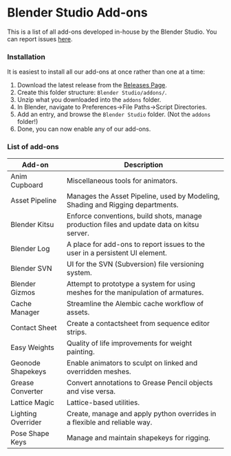 # Blender Studio Add-ons

This is a list of all add-ons developed in-house by the Blender Studio. You can report issues [here](https://projects.blender.org/studio/blender-studio-pipeline/issues).

### Installation

It is easiest to install all our add-ons at once rather than one at a time:
1. Download the latest release from the [Releases Page](https://projects.blender.org/studio/blender-studio-pipeline/releases).
2. Create this folder structure: `Blender Studio/addons/`.
3. Unzip what you downloaded into the `addons` folder.
4. In Blender, navigate to Preferences->File Paths->Script Directories.
5. Add an entry, and browse the `Blender Studio` folder. (Not the `addons` folder!)
6. Done, you can now enable any of our add-ons.

### List of add-ons

| Add-on | Description | 
|---|---|
|Anim Cupboard |Miscellaneous tools for animators. 
|Asset Pipeline |Manages the Asset Pipeline, used by Modeling, Shading and Rigging departments. 
|Blender Kitsu |Enforce conventions, build shots, manage production files and update data on kitsu server.
|Blender Log |A place for add-ons to report issues to the user in a persistent UI element.
|Blender SVN |UI for the SVN (Subversion) file versioning system.  
|Blender Gizmos |Attempt to prototype a system for using meshes for the manipulation of armatures.  
|Cache Manager |Streamline the Alembic cache workflow of assets. 
|Contact Sheet |Create a contactsheet from sequence editor strips.  
|Easy Weights |Quality of life improvements for weight painting.  
|Geonode Shapekeys |Enable animators to sculpt on linked and overridden meshes.  
|Grease Converter |Convert annotations to Grease Pencil objects and vise versa.  
|Lattice Magic |Lattice-based utilities.  
|Lighting Overrider |Create, manage and apply python overrides in a flexible and reliable way.  
|Pose Shape Keys |Manage and maintain shapekeys for rigging.  